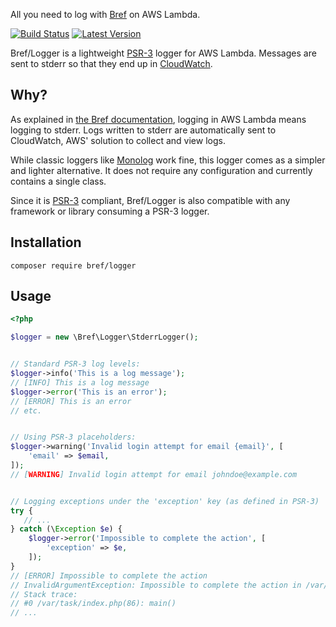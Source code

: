 All you need to log with [Bref](https://bref.sh) on AWS Lambda.

[![Build Status](https://img.shields.io/travis/bref/logger/master.svg?style=flat-square)](https://travis-ci.org/bref/logger)
[![Latest Version](https://img.shields.io/github/release/bref/logger.svg?style=flat-square)](https://packagist.org/packages/bref/logger)

Bref/Logger is a lightweight [PSR-3](https://www.php-fig.org/psr/psr-3/) logger for AWS Lambda. Messages are sent to stderr so that they end up in [CloudWatch](https://bref.sh/docs/environment/logs.html).

## Why?

As explained in [the Bref documentation](https://bref.sh/docs/environment/logs.html), logging in AWS Lambda means logging to stderr. Logs written to stderr are automatically sent to CloudWatch, AWS' solution to collect and view logs.

While classic loggers like [Monolog](https://github.com/Seldaek/monolog) work fine, this logger comes as a simpler and lighter alternative. It does not require any configuration and currently contains a single class.

Since it is [PSR-3](https://www.php-fig.org/psr/psr-3/) compliant, Bref/Logger is also compatible with any framework or library consuming a PSR-3 logger.

## Installation

```
composer require bref/logger
```

## Usage

```php
<?php

$logger = new \Bref\Logger\StderrLogger();


// Standard PSR-3 log levels:
$logger->info('This is a log message');
// [INFO] This is a log message
$logger->error('This is an error');
// [ERROR] This is an error
// etc.


// Using PSR-3 placeholders:
$logger->warning('Invalid login attempt for email {email}', [
    'email' => $email,
]);
// [WARNING] Invalid login attempt for email johndoe@example.com


// Logging exceptions under the 'exception' key (as defined in PSR-3)
try {
   // ...
} catch (\Exception $e) {
    $logger->error('Impossible to complete the action', [
        'exception' => $e,
    ]);
}
// [ERROR] Impossible to complete the action
// InvalidArgumentException: Impossible to complete the action in /var/task/index.php:12
// Stack trace:
// #0 /var/task/index.php(86): main()
// ...
```
